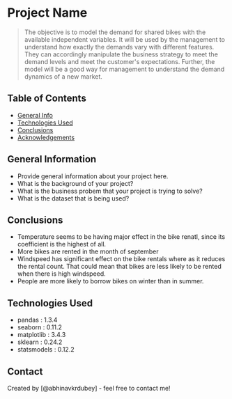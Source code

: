 # Project Name
> The objective is to model the demand for shared bikes with the available independent variables. It will be used by the management to understand how exactly the demands vary with different features. They can accordingly manipulate the business strategy to meet the demand levels and meet the customer's expectations. Further, the model will be a good way for management to understand the demand dynamics of a new market. 



## Table of Contents
* [General Info](#general-information)
* [Technologies Used](#technologies-used)
* [Conclusions](#conclusions)
* [Acknowledgements](#acknowledgements)

<!-- You can include any other section that is pertinent to your problem -->

## General Information
- Provide general information about your project here.
- What is the background of your project?
- What is the business probem that your project is trying to solve?
- What is the dataset that is being used?

<!-- You don't have to answer all the questions - just the ones relevant to your project. -->

## Conclusions
- Temperature seems to be having major effect in the bike renatl, since its coefficient is the highest of all.
- More bikes are rented in the month of september
- Windspeed has significant effect on the bike rentals where as it reduces the rental count. That could mean that bikes are less likely to be rented when there is high windspeed.
- People are more likely to borrow bikes on winter than in summer.

<!-- You don't have to answer all the questions - just the ones relevant to your project. -->


## Technologies Used
- pandas : 1.3.4
- seaborn : 0.11.2
- matplotlib : 3.4.3
- sklearn : 0.24.2
- statsmodels : 0.12.2

<!-- As the libraries versions keep on changing, it is recommended to mention the version of library used in this project -->


## Contact
Created by [@abhinavkrdubey] - feel free to contact me!


<!-- Optional -->
<!-- ## License -->
<!-- This project is open source and available under the [... License](). -->

<!-- You don't have to include all sections - just the one's relevant to your project -->